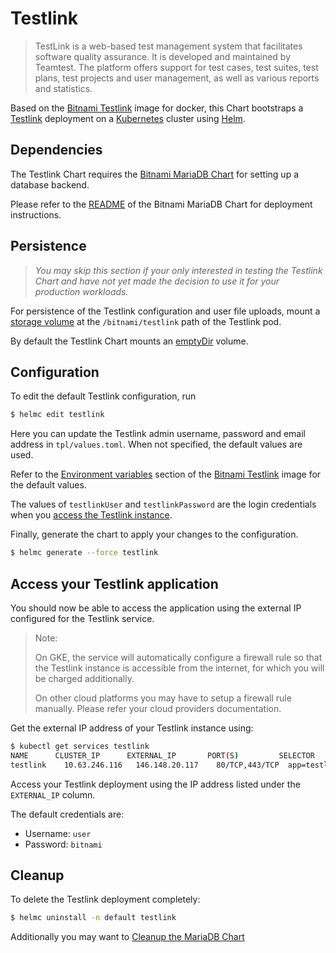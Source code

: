 # Testlink

> TestLink is a web-based test management system that facilitates software quality assurance. It is developed and maintained by Teamtest. The platform offers support for test cases, test suites, test plans, test projects and user management, as well as various reports and statistics.

Based on the [Bitnami Testlink](https://github.com/bitnami/bitnami-docker-testlink) image for docker, this Chart bootstraps a [Testlink](https://testlink.org/) deployment on a [Kubernetes](https://kubernetes.io) cluster using [Helm](https://helm.sh).

## Dependencies

The Testlink Chart requires the [Bitnami MariaDB Chart](https://github.com/bitnami/charts/tree/master/mariadb) for setting up a database backend.

Please refer to the [README](https://github.com/bitnami/charts/tree/master/mariadb) of the Bitnami MariaDB Chart for deployment instructions.

## Persistence

> *You may skip this section if your only interested in testing the Testlink Chart and have not yet made the decision to use it for your production workloads.*

For persistence of the Testlink configuration and user file uploads, mount a [storage volume](http://kubernetes.io/v1.0/docs/user-guide/volumes.html) at the `/bitnami/testlink` path of the Testlink pod.

By default the Testlink Chart mounts an [emptyDir](http://kubernetes.io/docs/user-guide/volumes/#emptydir) volume.

## Configuration

To edit the default Testlink configuration, run

```bash
$ helmc edit testlink
```

Here you can update the Testlink admin username, password and email address in `tpl/values.toml`. When not specified, the default values are used.

Refer to the [Environment variables](https://github.com/bitnami/bitnami-docker-testlink/#environment-variables) section of the [Bitnami Testlink](https://github.com/bitnami/bitnami-docker-testlink) image for the default values.

The values of `testlinkUser` and `testlinkPassword` are the login credentials when you [access the Testlink instance](#access-your-testlink-application).

Finally, generate the chart to apply your changes to the configuration.

```bash
$ helmc generate --force testlink
```

## Access your Testlink application

You should now be able to access the application using the external IP configured for the Testlink service.

> Note:
>
> On GKE, the service will automatically configure a firewall rule so that the Testlink instance is accessible from the internet, for which you will be charged additionally.
>
> On other cloud platforms you may have to setup a firewall rule manually. Please refer your cloud providers documentation.

Get the external IP address of your Testlink instance using:

```bash
$ kubectl get services testlink
NAME      CLUSTER_IP      EXTERNAL_IP       PORT(S)         SELECTOR      AGE
testlink    10.63.246.116   146.148.20.117    80/TCP,443/TCP  app=testlink    15m
```

Access your Testlink deployment using the IP address listed under the `EXTERNAL_IP` column.

The default credentials are:

 - Username: `user`
 - Password: `bitnami`

## Cleanup

To delete the Testlink deployment completely:

```bash
$ helmc uninstall -n default testlink
```

Additionally you may want to [Cleanup the MariaDB Chart](https://github.com/bitnami/charts/tree/master/mariadb#cleanup)

